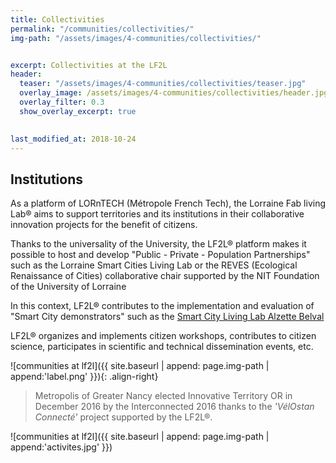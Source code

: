 ```yaml
---
title: Collectivities
permalink: "/communities/collectivities/"
img-path: "/assets/images/4-communities/collectivities/"


excerpt: Collectivities at the LF2L
header:
  teaser: "/assets/images/4-communities/collectivities/teaser.jpg"
  overlay_image: /assets/images/4-communities/collectivities/header.jpg
  overlay_filter: 0.3
  show_overlay_excerpt: true
  

last_modified_at: 2018-10-24
---
```

## Institutions

As a platform of LORnTECH (Métropole French Tech), the Lorraine Fab living Lab® aims to support territories and its institutions in their collaborative innovation projects for the benefit of citizens.

Thanks to the universality of the University, the LF2L® platform makes it possible to host and develop "Public - Private - Population Partnerships" such as the Lorraine Smart Cities Living Lab or the REVES (Ecological Renaissance of Cities) collaborative chair supported by the NIT Foundation of the University of Lorraine

In this context, LF2L® contributes to the implementation and evaluation of "Smart City demonstrators" such as the [Smart City Living Lab Alzette Belval](https://www.epa-alzette-belval.fr/FR/Participer-Alzette-Belval/Living-Lab-Alzette-Belval.html)

LF2L® organizes and implements citizen workshops, contributes to citizen science, participates in scientific and technical dissemination events, etc.

![communities at lf2l]({{ site.baseurl | append: page.img-path | append:'label.png' }}){: .align-right}
> Metropolis of Greater Nancy elected Innovative Territory OR in December 2016 by the Interconnected 2016 thanks to the *'VélOstan Connecté'* project supported by the LF2L®. 


![communities at lf2l]({{ site.baseurl | append: page.img-path | append:'activites.jpg' }})



